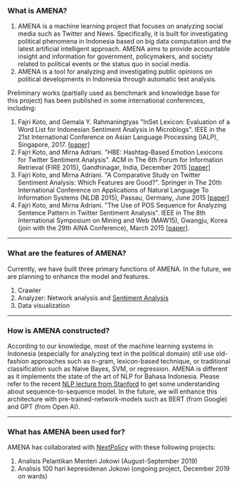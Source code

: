 ### What is AMENA?

1. AMENA is a machine learning project that focuses on analyzing social media such as Twitter and News. Specifically, it is built for investigating political phenomena in Indonesia based on big data computation and the latest artificial intelligent approach. AMENA aims to provide accountable insight and information for government, policymakers, and society related to political events or the status quo in social media.
2. AMENA is a tool for analyzing and investigating public opinions on political developments in Indonesia through automatic text analysis.

Preliminary works (partially used as benchmark and knowledge base for this project) has been published in some international conferences, including:
1. Fajri Koto, and Gemala Y. Rahmaningtyas "InSet Lexicon: Evaluation of a Word List for Indonesian Sentiment Analysis in Microblogs". IEEE in the 21st International Conference on Asian Language Processing (IALP), Singapore, 2017. [[paper]](https://ieeexplore.ieee.org/abstract/document/8300625)
2. Fajri Koto, and Mirna Adriani. "HBE: Hashtag-Based Emotion Lexicons for Twitter Sentiment Analysis". ACM in The 6th Forum for Information Retrieval (FIRE 2015), Gandhinagar, India, December 2015 [[paper]](http://dl.acm.org/citation.cfm?id=2838718)
3. Fajri Koto, and Mirna Adriani. "A Comparative Study on Twitter Sentiment Analysis: Which Features are Good?". Springer in The 20th International Conference on Applications of Natural Language To Information Systems (NLDB 2015), Passau, Germany, June 2015 [[paper]](https://link.springer.com/chapter/10.1007/978-3-319-19581-0_46)
4. Fajri Koto, and Mirna Adriani. "The Use of POS Sequence for Analyzing Sentence Pattern in Twitter Sentiment Analysis". IEEE in The 8th International Symposium on Mining and Web (MAW15), Gwangju, Korea (join with the 29th AINA Conference), March 2015 [[paper]](https://ieeexplore.ieee.org/abstract/document/7096234).

---

### What are the features of AMENA?

Currently, we have built three primary functions of AMENA. In the future, we are planning to enhance the model and features.
1. Crawler 
2. Analyzer: Network analysis and [Sentiment Analysis](https://en.wikipedia.org/wiki/Sentiment_analysis)
3. Data visualization

---

### How is AMENA constructed?

According to our knowledge, most of the machine learning systems in Indonesia (especially for analyzing text in the political domain) still use old-fashion approaches such as n-gram, lexicon-based technique, or traditional classification such as Naive Bayes, SVM, or regression. AMENA is different as it implements the state of the art of NLP for Bahasa Indonesia. Please refer to the recent [NLP lecture from Stanford](https://nlp.stanford.edu/~johnhew/public/14-seq2seq.pdf) to get some understanding about sequence-to-sequence model. In the future, we will enhance this architecture with pre-trained-network-models such as BERT (from Google) and GPT (from Open AI).

---

### What has AMENA been used for?

AMENA has collaborated with [NextPolicy](https://nextpolicy.org/) with these following projects:

1. Analisis Pelantikan Menteri Jokowi (August-September 2019)
2. Analisis 100 hari kepresidenan Jokowi (ongoing project, December 2019 on wards)

